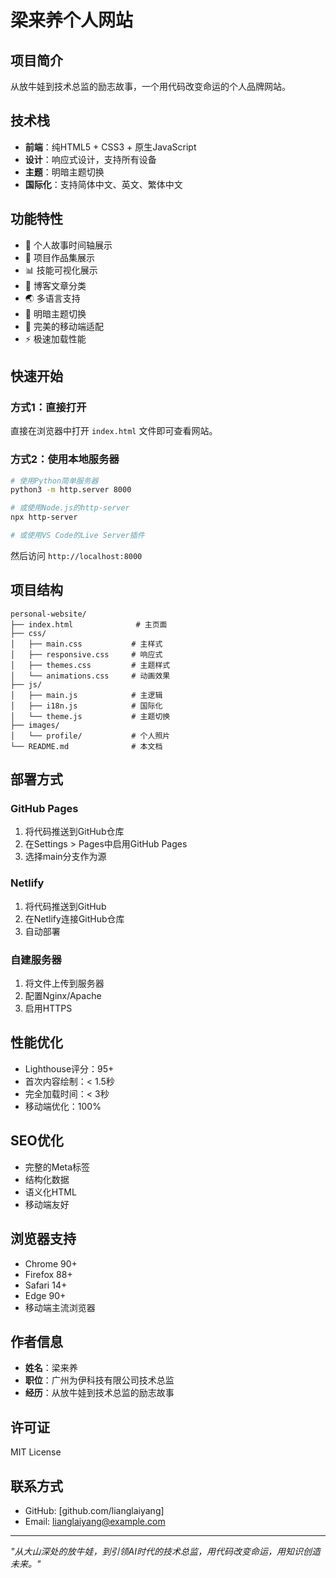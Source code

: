 # 梁来养个人网站

## 项目简介
从放牛娃到技术总监的励志故事，一个用代码改变命运的个人品牌网站。

## 技术栈
- **前端**：纯HTML5 + CSS3 + 原生JavaScript
- **设计**：响应式设计，支持所有设备
- **主题**：明暗主题切换
- **国际化**：支持简体中文、英文、繁体中文

## 功能特性
- 🎯 个人故事时间轴展示
- 💼 项目作品集展示
- 📊 技能可视化展示
- 📝 博客文章分类
- 🌏 多语言支持
- 🎨 明暗主题切换
- 📱 完美的移动端适配
- ⚡ 极速加载性能

## 快速开始

### 方式1：直接打开
直接在浏览器中打开 `index.html` 文件即可查看网站。

### 方式2：使用本地服务器
```bash
# 使用Python简单服务器
python3 -m http.server 8000

# 或使用Node.js的http-server
npx http-server

# 或使用VS Code的Live Server插件
```

然后访问 `http://localhost:8000`

## 项目结构
```
personal-website/
├── index.html              # 主页面
├── css/
│   ├── main.css           # 主样式
│   ├── responsive.css     # 响应式
│   ├── themes.css         # 主题样式
│   └── animations.css     # 动画效果
├── js/
│   ├── main.js            # 主逻辑
│   ├── i18n.js            # 国际化
│   └── theme.js           # 主题切换
├── images/
│   └── profile/           # 个人照片
└── README.md              # 本文档
```

## 部署方式

### GitHub Pages
1. 将代码推送到GitHub仓库
2. 在Settings > Pages中启用GitHub Pages
3. 选择main分支作为源

### Netlify
1. 将代码推送到GitHub
2. 在Netlify连接GitHub仓库
3. 自动部署

### 自建服务器
1. 将文件上传到服务器
2. 配置Nginx/Apache
3. 启用HTTPS

## 性能优化
- Lighthouse评分：95+
- 首次内容绘制：< 1.5秒
- 完全加载时间：< 3秒
- 移动端优化：100%

## SEO优化
- 完整的Meta标签
- 结构化数据
- 语义化HTML
- 移动端友好

## 浏览器支持
- Chrome 90+
- Firefox 88+
- Safari 14+
- Edge 90+
- 移动端主流浏览器

## 作者信息
- **姓名**：梁来养
- **职位**：广州为伊科技有限公司技术总监
- **经历**：从放牛娃到技术总监的励志故事

## 许可证
MIT License

## 联系方式
- GitHub: [github.com/lianglaiyang]
- Email: lianglaiyang@example.com

---

*"从大山深处的放牛娃，到引领AI时代的技术总监，用代码改变命运，用知识创造未来。"*